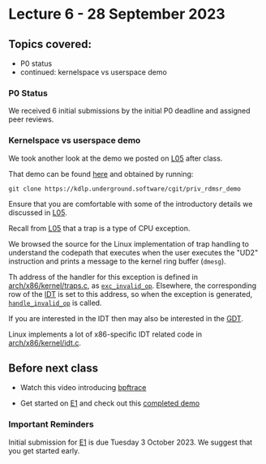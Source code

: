 # Lecture 6 - 28 September 2023

## Topics covered:

* P0 status
* continued: kernelspace vs userspace demo

###  P0 Status

We received 6 initial submissions by the initial P0 deadline and assigned peer reviews.

### Kernelspace vs userspace demo

We took another look at the demo we posted on [L05](L05.md) after class.

That demo can be found
[here](https://kdlp.underground.software/cgit/priv_rdmsr_demo/) and obtained by running:

    git clone https://kdlp.underground.software/cgit/priv_rdmsr_demo

Ensure that you are comfortable with some of the introductory details
we discussed in [L05](L05.md).

Recall from [L05](L05.md) that a trap is a type of CPU exception.

We browsed the source for the Linux implementation of trap handling to understand the codepath that executes when the user executes the "UD2" instruction and prints a message to the kernel ring buffer (`dmesg`).

Th address of the handler for this exception is defined  in
[arch/x86/kernel/traps.c](https://elixir.bootlin.com/linux/v6.5.5/source/arch/x86/kernel/traps.c), as
[`exc_invalid_op`](https://elixir.bootlin.com/linux/v6.5.5/source/arch/x86/kernel/traps.c#L336).
Elsewhere, the corresponding row of the
[IDT](https://wiki.osdev.org/IDT)
is set to this address, so when the exception is generated,
[`handle_invalid_op`](https://elixir.bootlin.com/linux/v6.5.5/source/arch/x86/kernel/traps.c#L292) is called.

If you are interested in the IDT then may also be interested in the
[GDT](https://wiki.osdev.org/GDT).

Linux implements a lot of x86-specific IDT related code in
[arch/x86/kernel/idt.c](https://elixir.bootlin.com/linux/v6.5.5/source/arch/x86/kernel/idt.c).

## Before next class

* Watch this video introducing [bpftrace](https://youtu.be/T2n1Eg76zCY)

* Get started on [E1](/course/fall2023/assignments/E1.md) and check out this [completed demo](https://kdlp.underground.software/cgit/e1_demo/)

### Important Reminders

Initial submission for [E1](/course/fall2023/assignments/E1.md) is due Tuesday 3 October 2023. We suggest that you get started early.

